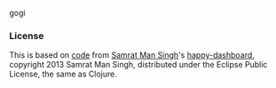 gogi


### License

This is based on [code](https://github.com/samrat/happy-dashboard) from [Samrat Man Singh](http://samrat.me/)'s [happy-dashboard](http://samrat.me/blog/2013/07/clojure-websockets-with-http-kit/), copyright 2013 Samrat Man Singh, distributed under the Eclipse Public License, the same as Clojure.
